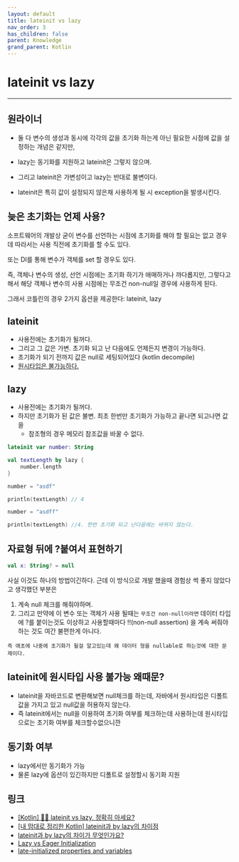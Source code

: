 ```yaml
---
layout: default
title: lateinit vs lazy
nav_order: 3
has_children: false
parent: Knowledge
grand_parent: Kotlin
---
```


# lateinit vs lazy

---

## 원라이너

- 둘 다 변수의 생성과 동시에 각각의 값을 초기화 하는게 아닌 필요한 시점에 값을 설정하는 개념은 같지만,
- lazy는 동기화를 지원하고 lateinit은 그렇지 않으며.
- 그리고 lateinit은 가변성이고 lazy는 반대로 불변이다.

- lateinit은 특히 값이 설정되지 않은채 사용하게 될 시 exception을 발생시킨다.

## 늦은 초기화는 언제 사용?

소프트웨어의 개발상 굳이 변수를 선언하는 시점에 초기화를 해야 할 필요는 없고 경우데 따라서는 사용 직전에 초기화를 할 수도 있다.

또는 DI를 통해 변수가 객체를 set 할 경우도 있다.

즉, 객체나 변수의 생성, 선언 시점에는 초기화 하기가 애매하거나 까다롭지만, 그렇다고해서 해당 객체나 변수의 사용 시점에는 무조건 non-null일 경우에
사용하게 된다.

그래서 코틀린의 경우 2가지 옵션을 제공한다: lateinit, lazy

## lateinit

- 사용전에는 초기화가 될꺼다.
- 그리고 그 값은 가변. 초기화 되고 난 다음에도 언제든지 변경이 가능하다.
- 초기화가 되기 전까지 값은 null로 세팅되어있다 (kotlin decompile)
- [원시타입은 불가능하다.](#lateinit에-원시타입-사용-불가능-왜때문)

## lazy

- 사용전에는 초기화가 될꺼다.
- 하지만 초기화가 된 값은 불변. 최초 한번만 초기화가 가능하고 끝나면 되고나면 값을 
    - 참조형의 경우 메모리 참조값을 바꿀 수 없다.

```kotlin
lateinit var number: String

val textLength by lazy {
    number.length
}

number = "asdf"

println(textLength) // 4

number = "asdff"

println(textLength) //4. 한번 초기화 되고 난다음에는 바뀌지 않는다.

```

## 자료형 뒤에 ?붙여서 표현하기
```kotlin
val x: String? = null
```
사실 이것도 하나의 방법이긴하다. 근데 이 방식으로 개발 했을때 경험상 썩 좋지 않았다고 생각했던 부분은
1. 계속 null 체크를 해줘야하며.
2. 그리고 만약에 이 변수 또는 객체가 사용 될때는 `무조건 non-null이라면` 데이터 타입에 ?를 붙이는것도 이상하고 사용할때마다 !!(non-null assertion)
을 계속 써줘야하는 것도 여간 불편한게 아니다. 

`즉 애초에 나중에 초기화가 될걸 알고있는데 왜 데이터 형을 nullable로 하는것에 대한 문제이다.`

## lateinit에 원시타입 사용 불가능 왜때문?

- lateinit을 자바코드로 변환해보면 null체크를 하는데, 자바에서 원시타입은 디폴트 값을 가지고 있고 null값을 허용하지 않는다.
- 즉 lateinit에서는 null을 이용하여 초기화 여부를 체크하는데 사용하는데 원시타입으로는 초기화 여부를 체크할수없으니깐


## 동기화 여부

- lazy에서만 동기화가 가능
- 물론 lazy에 옵션이 있긴하지만 디폴트로 설정할시 동기화 지원


## 링크

- [[Kotlin] 🤚🏻 lateinit vs lazy, 정확히 아세요?](https://velog.io/@haero_kim/Kotlin-lateinit-vs-lazy-%EC%A0%95%ED%99%95%ED%9E%88-%EC%95%84%EC%84%B8%EC%9A%94)
- [[내 맘대로 정리한 Kotlin] lateinit과 by lazy의 차이점](https://holika.tistory.com/entry/%EB%82%B4-%EB%A7%98%EB%8C%80%EB%A1%9C-%EC%A0%95%EB%A6%AC%ED%95%9C-Kotlin-lateinit%EA%B3%BC-by-lazy%EC%9D%98-%EC%B0%A8%EC%9D%B4%EC%A0%90)
- [lateinit과 by lazy의 차이가 무엇인가요?](https://todaycode.tistory.com/171)
- [Lazy vs Eager Initialization](https://dev.to/albertbennett/lazy-vs-eager-initialization-abn)
- [late-initialized properties and variables](https://kotlinlang.org/docs/properties.html#late-initialized-properties-and-variables)